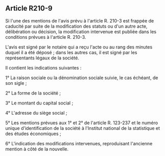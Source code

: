 Article R210-9
----
Si l'une des mentions de l'avis prévu à l'article R. 210-3 est frappée de
caducité par suite de la modification des statuts ou d'un autre acte,
délibération ou décision, la modification intervenue est publiée dans les
conditions prévues à l'article R. 210-3.

L'avis est signé par le notaire qui a reçu l'acte ou au rang des minutes duquel
il a été déposé ; dans les autres cas, il est signé par les représentants légaux
de la société.

Il contient les indications suivantes :

1° La raison sociale ou la dénomination sociale suivie, le cas échéant, de son
sigle ;

2° La forme de la société ;

3° Le montant du capital social ;

4° L'adresse du siège social ;

5° Les mentions prévues aux 1° et 2° de l'article R. 123-237 et le numéro unique
d'identification de la société à l'Institut national de la statistique et des
études économiques ;

6° L'indication des modifications intervenues, reproduisant l'ancienne mention à
côté de la nouvelle.

